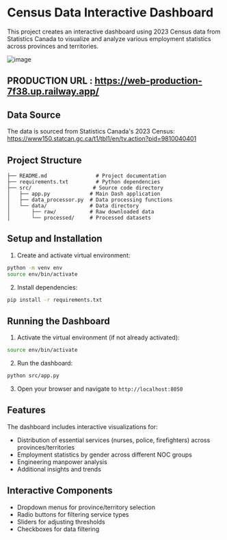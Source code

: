 # Census Data Interactive Dashboard

This project creates an interactive dashboard using 2023 Census data from Statistics Canada to visualize and analyze various employment statistics across provinces and territories.


![image](https://github.com/user-attachments/assets/83516111-a284-4ca1-a11c-c44e720828c0)

## PRODUCTION URL : https://web-production-7f38.up.railway.app/

## Data Source

The data is sourced from Statistics Canada's 2023 Census:
https://www150.statcan.gc.ca/t1/tbl1/en/tv.action?pid=9810040401

## Project Structure

```
├── README.md                # Project documentation
├── requirements.txt         # Python dependencies
├── src/                    # Source code directory
│   ├── app.py             # Main Dash application
│   ├── data_processor.py  # Data processing functions
│   └── data/              # Data directory
│       ├── raw/           # Raw downloaded data
│       └── processed/     # Processed datasets
```

## Setup and Installation

1. Create and activate virtual environment:

```bash
python -m venv env
source env/bin/activate
```

2. Install dependencies:

```bash
pip install -r requirements.txt
```

## Running the Dashboard

1. Activate the virtual environment (if not already activated):

```bash
source env/bin/activate
```

2. Run the dashboard:

```bash
python src/app.py
```

3. Open your browser and navigate to `http://localhost:8050`

## Features

The dashboard includes interactive visualizations for:

- Distribution of essential services (nurses, police, firefighters) across provinces/territories
- Employment statistics by gender across different NOC groups
- Engineering manpower analysis
- Additional insights and trends

## Interactive Components

- Dropdown menus for province/territory selection
- Radio buttons for filtering service types
- Sliders for adjusting thresholds
- Checkboxes for data filtering
